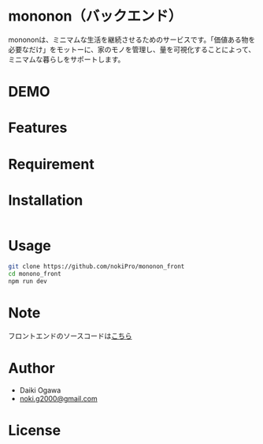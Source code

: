 # mononon（バックエンド）
 
monononは、ミニマムな生活を継続させるためのサービスです。「価値ある物を必要なだけ」をモットーに、家のモノを管理し、量を可視化することによって、ミニマムな暮らしをサポートします。
 
# DEMO
 
 
# Features
 
 
# Requirement
 
# Installation
 
```bash

```
 
# Usage
 
```bash
git clone https://github.com/nokiPro/mononon_front
cd monono_front
npm run dev
```
 
# Note
 フロントエンドのソースコードは[こちら](https://github.com/nokiPro/mononon_front)
 
# Author
 
* Daiki Ogawa
* noki.g2000@gmail.com
 
# License
